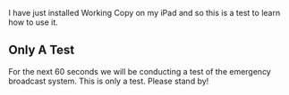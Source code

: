 I have just installed Working Copy on my iPad and so this is a test to learn how to use it. 

## Only A Test

For the next 60 seconds we will be conducting a test of the emergency broadcast system. This is only a test. Please stand by!
